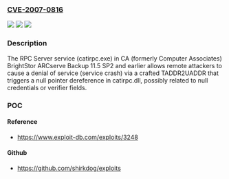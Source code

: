 ### [CVE-2007-0816](https://cve.mitre.org/cgi-bin/cvename.cgi?name=CVE-2007-0816)
![](https://img.shields.io/static/v1?label=Product&message=n%2Fa&color=blue)
![](https://img.shields.io/static/v1?label=Version&message=n%2Fa&color=blue)
![](https://img.shields.io/static/v1?label=Vulnerability&message=n%2Fa&color=brighgreen)

### Description

The RPC Server service (catirpc.exe) in CA (formerly Computer Associates) BrightStor ARCserve Backup 11.5 SP2 and earlier allows remote attackers to cause a denial of service (service crash) via a crafted TADDR2UADDR that triggers a null pointer dereference in catirpc.dll, possibly related to null credentials or verifier fields.

### POC

#### Reference
- https://www.exploit-db.com/exploits/3248

#### Github
- https://github.com/shirkdog/exploits

